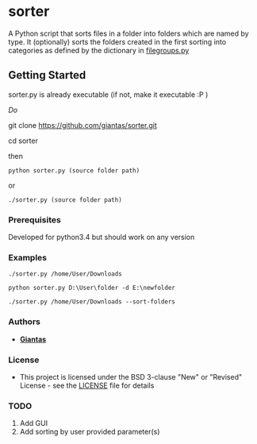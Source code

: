 # sorter

A Python script that sorts files in a folder into folders which are named by type. It (optionally) sorts the folders created in the first sorting into categories as defined by the dictionary in [filegroups.py](https://github.com/giantas/sorter/blob/master/filegroups.py)

## Getting Started

sorter.py is already executable (if not, make it executable :P )

*Do*

git clone https://github.com/giantas/sorter.git

cd sorter

then 

```
python sorter.py (source folder path)
```

or

```
./sorter.py (source folder path)
```

### Prerequisites

Developed for python3.4 but should work on any version


### Examples
```
./sorter.py /home/User/Downloads
```
```
python sorter.py D:\User\folder -d E:\newfolder
```
```
./sorter.py /home/User/Downloads --sort-folders
```

### Authors

* **[Giantas](https://github.com/giantas)** 


### License

* This project is licensed under the BSD 3-clause "New" or "Revised" License - see the [LICENSE](LICENSE) file for details


### TODO

1. Add GUI
2. Add sorting by user provided parameter(s)